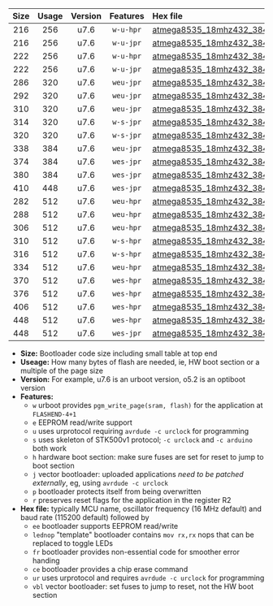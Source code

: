 |Size|Usage|Version|Features|Hex file|
|:-:|:-:|:-:|:-:|:--|
|216|256|u7.6|`w-u-hpr`|[atmega8535_18mhz432_38400bps_ur.hex](https://raw.githubusercontent.com/stefanrueger/urboot/main//atmega8535_18mhz432_38400bps_ur.hex)|
|216|256|u7.6|`w-u-jpr`|[atmega8535_18mhz432_38400bps_ur_vbl.hex](https://raw.githubusercontent.com/stefanrueger/urboot/main//atmega8535_18mhz432_38400bps_ur_vbl.hex)|
|222|256|u7.6|`w-u-hpr`|[atmega8535_18mhz432_38400bps_lednop_ur.hex](https://raw.githubusercontent.com/stefanrueger/urboot/main//atmega8535_18mhz432_38400bps_lednop_ur.hex)|
|222|256|u7.6|`w-u-jpr`|[atmega8535_18mhz432_38400bps_lednop_ur_vbl.hex](https://raw.githubusercontent.com/stefanrueger/urboot/main//atmega8535_18mhz432_38400bps_lednop_ur_vbl.hex)|
|286|320|u7.6|`weu-jpr`|[atmega8535_18mhz432_38400bps_ee_ur_vbl.hex](https://raw.githubusercontent.com/stefanrueger/urboot/main//atmega8535_18mhz432_38400bps_ee_ur_vbl.hex)|
|292|320|u7.6|`weu-jpr`|[atmega8535_18mhz432_38400bps_ee_lednop_ur_vbl.hex](https://raw.githubusercontent.com/stefanrueger/urboot/main//atmega8535_18mhz432_38400bps_ee_lednop_ur_vbl.hex)|
|310|320|u7.6|`weu-jpr`|[atmega8535_18mhz432_38400bps_ee_lednop_fr_ur_vbl.hex](https://raw.githubusercontent.com/stefanrueger/urboot/main//atmega8535_18mhz432_38400bps_ee_lednop_fr_ur_vbl.hex)|
|314|320|u7.6|`w-s-jpr`|[atmega8535_18mhz432_38400bps_vbl.hex](https://raw.githubusercontent.com/stefanrueger/urboot/main//atmega8535_18mhz432_38400bps_vbl.hex)|
|320|320|u7.6|`w-s-jpr`|[atmega8535_18mhz432_38400bps_lednop_vbl.hex](https://raw.githubusercontent.com/stefanrueger/urboot/main//atmega8535_18mhz432_38400bps_lednop_vbl.hex)|
|338|384|u7.6|`weu-jpr`|[atmega8535_18mhz432_38400bps_ee_lednop_fr_ce_ur_vbl.hex](https://raw.githubusercontent.com/stefanrueger/urboot/main//atmega8535_18mhz432_38400bps_ee_lednop_fr_ce_ur_vbl.hex)|
|374|384|u7.6|`wes-jpr`|[atmega8535_18mhz432_38400bps_ee_vbl.hex](https://raw.githubusercontent.com/stefanrueger/urboot/main//atmega8535_18mhz432_38400bps_ee_vbl.hex)|
|380|384|u7.6|`wes-jpr`|[atmega8535_18mhz432_38400bps_ee_lednop_vbl.hex](https://raw.githubusercontent.com/stefanrueger/urboot/main//atmega8535_18mhz432_38400bps_ee_lednop_vbl.hex)|
|410|448|u7.6|`wes-jpr`|[atmega8535_18mhz432_38400bps_ee_lednop_fr_vbl.hex](https://raw.githubusercontent.com/stefanrueger/urboot/main//atmega8535_18mhz432_38400bps_ee_lednop_fr_vbl.hex)|
|282|512|u7.6|`weu-hpr`|[atmega8535_18mhz432_38400bps_ee_ur.hex](https://raw.githubusercontent.com/stefanrueger/urboot/main//atmega8535_18mhz432_38400bps_ee_ur.hex)|
|288|512|u7.6|`weu-hpr`|[atmega8535_18mhz432_38400bps_ee_lednop_ur.hex](https://raw.githubusercontent.com/stefanrueger/urboot/main//atmega8535_18mhz432_38400bps_ee_lednop_ur.hex)|
|306|512|u7.6|`weu-hpr`|[atmega8535_18mhz432_38400bps_ee_lednop_fr_ur.hex](https://raw.githubusercontent.com/stefanrueger/urboot/main//atmega8535_18mhz432_38400bps_ee_lednop_fr_ur.hex)|
|310|512|u7.6|`w-s-hpr`|[atmega8535_18mhz432_38400bps.hex](https://raw.githubusercontent.com/stefanrueger/urboot/main//atmega8535_18mhz432_38400bps.hex)|
|316|512|u7.6|`w-s-hpr`|[atmega8535_18mhz432_38400bps_lednop.hex](https://raw.githubusercontent.com/stefanrueger/urboot/main//atmega8535_18mhz432_38400bps_lednop.hex)|
|334|512|u7.6|`weu-hpr`|[atmega8535_18mhz432_38400bps_ee_lednop_fr_ce_ur.hex](https://raw.githubusercontent.com/stefanrueger/urboot/main//atmega8535_18mhz432_38400bps_ee_lednop_fr_ce_ur.hex)|
|370|512|u7.6|`wes-hpr`|[atmega8535_18mhz432_38400bps_ee.hex](https://raw.githubusercontent.com/stefanrueger/urboot/main//atmega8535_18mhz432_38400bps_ee.hex)|
|376|512|u7.6|`wes-hpr`|[atmega8535_18mhz432_38400bps_ee_lednop.hex](https://raw.githubusercontent.com/stefanrueger/urboot/main//atmega8535_18mhz432_38400bps_ee_lednop.hex)|
|406|512|u7.6|`wes-hpr`|[atmega8535_18mhz432_38400bps_ee_lednop_fr.hex](https://raw.githubusercontent.com/stefanrueger/urboot/main//atmega8535_18mhz432_38400bps_ee_lednop_fr.hex)|
|448|512|u7.6|`wes-hpr`|[atmega8535_18mhz432_38400bps_ee_lednop_fr_ce.hex](https://raw.githubusercontent.com/stefanrueger/urboot/main//atmega8535_18mhz432_38400bps_ee_lednop_fr_ce.hex)|
|448|512|u7.6|`wes-jpr`|[atmega8535_18mhz432_38400bps_ee_lednop_fr_ce_vbl.hex](https://raw.githubusercontent.com/stefanrueger/urboot/main//atmega8535_18mhz432_38400bps_ee_lednop_fr_ce_vbl.hex)|

- **Size:** Bootloader code size including small table at top end
- **Useage:** How many bytes of flash are needed, ie, HW boot section or a multiple of the page size
- **Version:** For example, u7.6 is an urboot version, o5.2 is an optiboot version
- **Features:**
  + `w` urboot provides `pgm_write_page(sram, flash)` for the application at `FLASHEND-4+1`
  + `e` EEPROM read/write support
  + `u` uses urprotocol requiring `avrdude -c urclock` for programming
  + `s` uses skeleton of STK500v1 protocol; `-c urclock` and `-c arduino` both work
  + `h` hardware boot section: make sure fuses are set for reset to jump to boot section
  + `j` vector bootloader: uploaded applications *need to be patched externally*, eg, using `avrdude -c urclock`
  + `p` bootloader protects itself from being overwritten
  + `r` preserves reset flags for the application in the register R2
- **Hex file:** typically MCU name, oscillator frequency (16 MHz default) and baud rate (115200 default) followed by
  + `ee` bootloader supports EEPROM read/write
  + `lednop` "template" bootloader contains `mov rx,rx` nops that can be replaced to toggle LEDs
  + `fr` bootloader provides non-essential code for smoother error handing
  + `ce` bootloader provides a chip erase command
  + `ur` uses urprotocol and requires `avrdude -c urclock` for programming
  + `vbl` vector bootloader: set fuses to jump to reset, not the HW boot section
